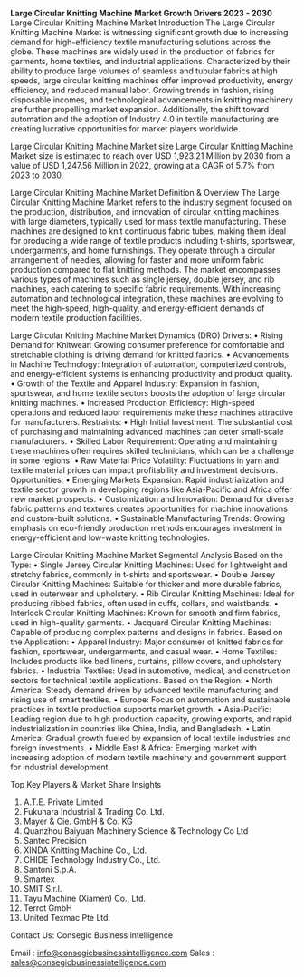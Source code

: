 **Large Circular Knitting Machine Market Growth Drivers 2023 - 2030**
 Large Circular Knitting Machine Market
 Introduction
The Large Circular Knitting Machine Market is witnessing significant growth due to increasing demand for high-efficiency textile manufacturing solutions across the globe. These machines are widely used in the production of fabrics for garments, home textiles, and industrial applications. Characterized by their ability to produce large volumes of seamless and tubular fabrics at high speeds, large circular knitting machines offer improved productivity, energy efficiency, and reduced manual labor. Growing trends in fashion, rising disposable incomes, and technological advancements in knitting machinery are further propelling market expansion. Additionally, the shift toward automation and the adoption of Industry 4.0 in textile manufacturing are creating lucrative opportunities for market players worldwide.

Large Circular Knitting Machine Market size
Large Circular Knitting Machine Market size is estimated to reach over USD 1,923.21 Million by 2030 from a value of USD 1,247.56 Million in 2022, growing at a CAGR of 5.7% from 2023 to 2030.

Large Circular Knitting Machine Market Definition & Overview
The Large Circular Knitting Machine Market refers to the industry segment focused on the production, distribution, and innovation of circular knitting machines with large diameters, typically used for mass textile manufacturing. These machines are designed to knit continuous fabric tubes, making them ideal for producing a wide range of textile products including t-shirts, sportswear, undergarments, and home furnishings. They operate through a circular arrangement of needles, allowing for faster and more uniform fabric production compared to flat knitting methods. The market encompasses various types of machines such as single jersey, double jersey, and rib machines, each catering to specific fabric requirements. With increasing automation and technological integration, these machines are evolving to meet the high-speed, high-quality, and energy-efficient demands of modern textile production facilities.

Large Circular Knitting Machine Market Dynamics (DRO)
Drivers:
•	Rising Demand for Knitwear: Growing consumer preference for comfortable and stretchable clothing is driving demand for knitted fabrics.
•	Advancements in Machine Technology: Integration of automation, computerized controls, and energy-efficient systems is enhancing productivity and product quality.
•	Growth of the Textile and Apparel Industry: Expansion in fashion, sportswear, and home textile sectors boosts the adoption of large circular knitting machines.
•	Increased Production Efficiency: High-speed operations and reduced labor requirements make these machines attractive for manufacturers.
Restraints:
•	High Initial Investment: The substantial cost of purchasing and maintaining advanced machines can deter small-scale manufacturers.
•	Skilled Labor Requirement: Operating and maintaining these machines often requires skilled technicians, which can be a challenge in some regions.
•	Raw Material Price Volatility: Fluctuations in yarn and textile material prices can impact profitability and investment decisions.
Opportunities:
•	Emerging Markets Expansion: Rapid industrialization and textile sector growth in developing regions like Asia-Pacific and Africa offer new market prospects.
•	Customization and Innovation: Demand for diverse fabric patterns and textures creates opportunities for machine innovations and custom-built solutions.
•	Sustainable Manufacturing Trends: Growing emphasis on eco-friendly production methods encourages investment in energy-efficient and low-waste knitting technologies.

Large Circular Knitting Machine Market Segmental Analysis
Based on the Type:
•	Single Jersey Circular Knitting Machines: Used for lightweight and stretchy fabrics, commonly in t-shirts and sportswear.
•	Double Jersey Circular Knitting Machines: Suitable for thicker and more durable fabrics, used in outerwear and upholstery.
•	Rib Circular Knitting Machines: Ideal for producing ribbed fabrics, often used in cuffs, collars, and waistbands.
•	Interlock Circular Knitting Machines: Known for smooth and firm fabrics, used in high-quality garments.
•	Jacquard Circular Knitting Machines: Capable of producing complex patterns and designs in fabrics.
Based on the Application:
•	Apparel Industry: Major consumer of knitted fabrics for fashion, sportswear, undergarments, and casual wear.
•	Home Textiles: Includes products like bed linens, curtains, pillow covers, and upholstery fabrics.
•	Industrial Textiles: Used in automotive, medical, and construction sectors for technical textile applications.
Based on the Region:
•	North America: Steady demand driven by advanced textile manufacturing and rising use of smart textiles.
•	Europe: Focus on automation and sustainable practices in textile production supports market growth.
•	Asia-Pacific: Leading region due to high production capacity, growing exports, and rapid industrialization in countries like China, India, and Bangladesh.
•	Latin America: Gradual growth fueled by expansion of local textile industries and foreign investments.
•	Middle East & Africa: Emerging market with increasing adoption of modern textile machinery and government support for industrial development.

Top Key Players & Market Share Insights
1.	A.T.E. Private Limited
2.	Fukuhara Industrial & Trading Co. Ltd.
3.	Mayer & Cie. GmbH & Co. KG
4.	Quanzhou Baiyuan Machinery Science & Technology Co Ltd
5.	Santec Precision
6.	XINDA Knitting Machine Co., Ltd.
7.	CHIDE Technology Industry Co., Ltd.
8.	Santoni S.p.A.
9.	Smartex
10.	SMIT S.r.l.
11.	Tayu Machine (Xiamen) Co., Ltd.
12.	Terrot GmbH
13.	United Texmac Pte Ltd.


Contact Us:
Consegic Business intelligence 
 
Email :   info@consegicbusinessintelligence.com
Sales :  sales@consegicbusinessintelligence.com


